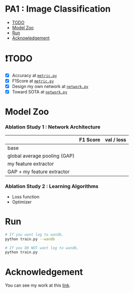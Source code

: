 # PA1 : Image Classification

- [TODO](#❗TODO )
- [Model Zoo](#Model-Zoo)
- [Run](#Run)
- [Acknowledgement](#Acknowledgement)


# ❗TODO 
- [x] Accuracy at [`metric.py`](https://github.com/MsDobby/AUE8088-PA1/blob/master/PA1/src/metric.py#L53)
- [x] F1Score at [`metric.py`](https://github.com/MsDobby/AUE8088-PA1/blob/master/PA1/src/metric.py#L8)
- [x] Design my own network at [`network.py`]()
- [x] Toward SOTA at [`network.py`]() 

# Model Zoo

### Ablation Study 1 : Network Architecture
||F1 Score| val / loss|
|------|---|---|
|base|||
|global average pooling (GAP)|||
|my feature extractor|||
|GAP + my feature extractor|||

### Ablation Study 2 : Learning Algorithms

- Loss function
- Optimizer 

# Run
```bash
# If you want log to wandb,
python train.py --wandb

# If you DO NOT want log to wandb,
python train.py 
```


# Acknowledgement
You can see my work at this [link](https://wandb.ai/ophd/aue8088-pa1).
